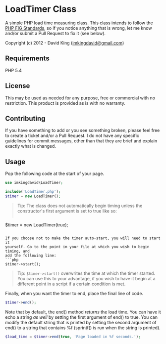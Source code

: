 # LoadTimer Class
A simple PHP load time measuring class. This class intends to follow the [PHP FIG Standards](http://www.php-fig.org/),
so if you notice anything that is wrong, let me know and/or submit a
Pull Request to fix it (see below).

Copyright (c) 2012 - David King (imkingdavid@gmail.com)

## Requirements
PHP 5.4

## License
This may be used as needed for any purpose, free or commercial with no
restriction. This product is provided as is with no warranty.

## Contributing

If you have something to add or you see something broken, please feel free to
create a ticket and/or a Pull Request. I do not have any specific guidelines
for commit messages, other than that they are brief and explain exactly what
is changed.

## Usage
Pop the following code at the start of your page.
```php
use imkingdavid\LoadTimer;

include('LoadTimer.php');
$timer = new LoadTimer();
```
> Tip: The class does not automatically begin timing unless the constructor's
> first argument is set to true like so:
> ```php
$timer = new LoadTimer(true);
```

If you choose not to make the timer auto-start, you will need to start it
yourself. Go to the point in your file at which you wish to begin timing, and
add the following line:
```php
$timer->start();
```
> Tip: `$timer->start()` overwrites the time at which the timer started. You
> can use this to your advantage, if you wish to have it begin at a different
> point in a script if a certain condition is met.

Finally, when you want the timer to end, place the final line of code.
```php
$timer->end();
```

Note that by default, the end() method *returns* the load time.
You can have it echo a string *as well* by setting the first argument of end()
to true. You can modify the default string that is printed by setting the
second argument of end() to a string that contains %f (sprintf() is run when
the string is printed).
```php
$load_time = $timer->end(true, 'Page loaded in %f seconds.');
```
